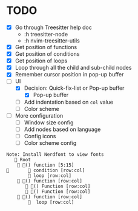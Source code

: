 # TODO

- [x] Go through Treesitter help doc
    - :h treesitter-node
    - :h nvim-treesitter-utils
- [x] Get position of functions
- [x] Get position of conditions
- [x] Get position of loops
- [x] Loop through all the child and sub-child nodes
- [x] Remember cursor position in pop-up buffer
- [ ] UI
    - [x] Decision: Quick-fix-list or Pop-up buffer
        - [x] Pop-up buffer
    - [ ] Add indentation based on `col` value
    - [ ] Color scheme
- [ ] More configuration
    - [ ] Window size config
    - [ ] Add nodes based on language
    - [ ] Config icons
    - [ ] Color scheme config
```text
Note: Install Nerdfont to view fonts
    Root
     󰊕() function [5:15]
        condition [row:col]
         loop [row:col]
     󰊕() function [row:col]
        󰊕() Function [row:col]
        󰊕() Function [row:col]
     󰊕() function [row:col]
          loop [row:col]

```
